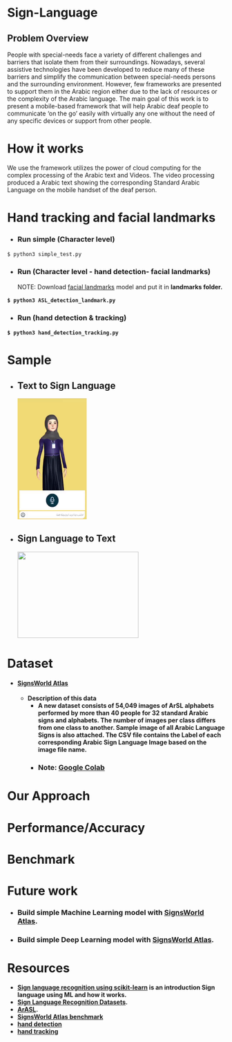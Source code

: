# Sign-Language
## Problem Overview
  People with special-needs face a variety of different challenges and barriers that isolate them from their surroundings. Nowadays, several assistive technologies have been developed to reduce many of these barriers and simplify the communication between special-needs persons and the surrounding environment. However, few frameworks are presented to support them in the Arabic region either due to the lack of resources or the complexity of the Arabic language. The main goal of this work is to present a mobile-based framework that will help Arabic deaf people to communicate ‘on the go’ easily with virtually any one without the need of any specific devices or support from other people. 

# How it works
  We use the framework utilizes the power of cloud computing for the complex processing of the Arabic text and Videos. The video processing produced a Arabic text showing the corresponding Standard Arabic Language on the mobile handset of the deaf person.

# Hand tracking and facial landmarks
  - ### Run simple (Character level)
  ```
  $ python3 simple_test.py
  ```
  
  - ### Run (Character level - hand detection- facial landmarks)
      NOTE: Download [facial landmarks](http://dlib.net/files/shape_predictor_68_face_landmarks.dat.bz2) model and put it in  <b>landmarks folder.
  ```
  $ python3 ASL_detection_landmark.py
  ```
  - ### Run (hand detection & tracking)
  ```
  $ python3 hand_detection_tracking.py
  ```
  

# Sample
- ## Text to Sign Language
  <img src="https://github.com/7AM7/Sign-Language/blob/master/videos/Text-to-sign-gif.gif" width="160" height="280" />
- ## Sign Language to Text
  <img src="https://github.com/7AM7/Sign-Language/blob/master/videos/sign-to-text-gif.gif" width="280" height="200" />

# Dataset
  - #### [SignsWorld Atlas](https://data.mendeley.com/datasets/y7pckrw6z2/1?fbclid=IwAR0ucbKGH9VdkzI2LccuTnk5wcoMQ0odAKSQkq6wKmG9-cvsDj4hwm9Rnb8)
    - Description of this data
      - A new dataset consists of 54,049 images of ArSL alphabets performed by more than 40 people for 32 standard Arabic signs and alphabets. The number of images per class differs from one class to another. Sample image of all Arabic Language Signs is also attached. The CSV file contains the Label of each corresponding Arabic Sign Language Image based on the image file name.
      - ### Note: [Google Colab](https://drive.google.com/open?id=18LIsB5eia_HQ342jxD3MWOVlWnit_yLL)

# Our Approach

# Performance/Accuracy

# Benchmark

# Future work
  - ### Build simple Machine Learning model with [SignsWorld Atlas](https://data.mendeley.com/datasets/y7pckrw6z2/1?fbclid=IwAR0ucbKGH9VdkzI2LccuTnk5wcoMQ0odAKSQkq6wKmG9-cvsDj4hwm9Rnb8).
  - ### Build simple Deep Learning model with [SignsWorld Atlas](https://data.mendeley.com/datasets/y7pckrw6z2/1?fbclid=IwAR0ucbKGH9VdkzI2LccuTnk5wcoMQ0odAKSQkq6wKmG9-cvsDj4hwm9Rnb8).

# Resources
- [Sign language recognition using scikit-learn](https://www.freecodecamp.org/news/weekend-projects-sign-language-and-static-gesture-recognition-using-scikit-learn-60813d600e79/?fbclid=IwAR12SNgtkL9rydJ2-n-cMtA-P2uK4b4OWde8GgEwXtedbw-sJHAERpJDlfE) is an introduction Sign language using ML and how it works.
- [Sign Language Recognition Datasets](http://facundoq.github.io/unlp/sign_language_datasets/?fbclid=IwAR2fBOoA97S_IiUgfLdaEVb3kKqld2quDk2_6oAEHDk4_gz22wnNWphJcQ4).
- [ArASL](https://www.sciencedirect.com/science/article/pii/S2352340919301283).
- [SignsWorld Atlas benchmark](https://www.sciencedirect.com/science/article/pii/S1319157814000548)
- [hand detection](https://github.com/victordibia/handtracking)
- [hand tracking](https://github.com/adipandas/multi-object-tracker)
